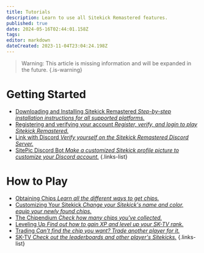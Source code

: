 ```yaml
---
title: Tutorials
description: Learn to use all Sitekick Remastered features.
published: true
date: 2024-05-16T02:44:01.158Z
tags: 
editor: markdown
dateCreated: 2023-11-04T23:04:24.198Z
---
```


>  Warning:	This article is missing information and will be expanded in the future. 
{.is-warning}
# Getting Started
- [Downloading and Installing Sitekick Remastered *Step-by-step installation instructions for all supported platforms.*](/Home/Sitekick/Tutorials/Downloading-and-Installing)
- [Registering and verifying your account *Register, verify, and login to play Sitekick Remastered.*](/Home/Sitekick/Tutorials/Registration)
- [Link with Discord *Verify yourself on the Sitekick Remastered Discord Server.*](/Home/Sitekick/Tutorials/Discord)
- [SitePic Discord Bot *Make a customized Sitekick profile picture to customize your Discord account.*](/Home/Sitekick/Tutorials/SitePic)
{.links-list}
# How to Play
- [Obtaining Chips *Learn all the different ways to get chips.*](/Home/Sitekick/Tutorials/Obtaining-Chips)
- [Customizing Your Sitekick *Change your Sitekick's name and color, equip your newly found chips.*](/Home/Sitekick/Tutorials/Customizing-Your-Sitekick)
- [The Chipendium *Check how many chips you've collected.*](/Home/Sitekick/Tutorials/SK-TV)
- [Leveling Up *Find out how to gain XP and level up your SK-TV rank.*](/Home/Sitekick/Tutorials/Leveling-Up)
- [Trading *Can't find the chip you want? Trade another player for it.*](/Home/Sitekick/Tutorials/Trading)
- [SK-TV *Check out the leaderboards and other player's Sitekicks.*](/Home/Sitekick/Tutorials/SK-TV)
{.links-list}